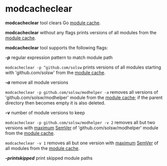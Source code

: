 # modcacheclear

**modcacheclear** tool clears Go [module cache](https://go.dev/ref/mod#module-cache).

**modcacheclear** without any flags prints versions of all modules from the [module cache](https://go.dev/ref/mod#module-cache).

**modcacheclear** tool supports the following flags:

***-p*** regular expression pattern to match module path

`modcacheclear -p ^github.com/solsw` prints versions of all modules starting with 'github.com/solsw' from the [module cache](https://go.dev/ref/mod#module-cache).

***-a*** remove all module versions

`modcacheclear -p github.com/solsw/modhelper -a` removes all versions of 'github.com/solsw/modhelper' module from the [module cache](https://go.dev/ref/mod#module-cache); if the parent directory then becomes empty it is also deleted.

***-v*** number of module versions to keep

`modcacheclear -p github.com/solsw/modhelper -v 2` removes all but two versions with [maximum](https://semver.org/#spec-item-11) [SemVer](https://semver.org/#semantic-versioning-specification-semver) of 'github.com/solsw/modhelper' module from the [module cache](https://go.dev/ref/mod#module-cache).

`modcacheclear -v 1` removes all but one version with [maximum](https://semver.org/#spec-item-11) [SemVer](https://semver.org/#semantic-versioning-specification-semver) of all modules from the [module cache](https://go.dev/ref/mod#module-cache).

***-printskipped*** print skipped module paths
